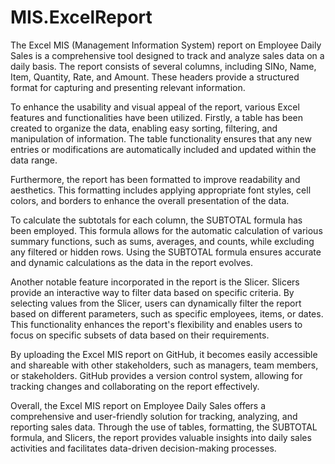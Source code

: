 # MIS.ExcelReport
The Excel MIS (Management Information System) report on Employee Daily Sales is a comprehensive tool designed to track and analyze sales data on a daily basis. The report consists of several columns, including SINo, Name, Item, Quantity, Rate, and Amount. These headers provide a structured format for capturing and presenting relevant information.

To enhance the usability and visual appeal of the report, various Excel features and functionalities have been utilized. Firstly, a table has been created to organize the data, enabling easy sorting, filtering, and manipulation of information. The table functionality ensures that any new entries or modifications are automatically included and updated within the data range.

Furthermore, the report has been formatted to improve readability and aesthetics. This formatting includes applying appropriate font styles, cell colors, and borders to enhance the overall presentation of the data.

To calculate the subtotals for each column, the SUBTOTAL formula has been employed. This formula allows for the automatic calculation of various summary functions, such as sums, averages, and counts, while excluding any filtered or hidden rows. Using the SUBTOTAL formula ensures accurate and dynamic calculations as the data in the report evolves.

Another notable feature incorporated in the report is the Slicer. Slicers provide an interactive way to filter data based on specific criteria. By selecting values from the Slicer, users can dynamically filter the report based on different parameters, such as specific employees, items, or dates. This functionality enhances the report's flexibility and enables users to focus on specific subsets of data based on their requirements.

By uploading the Excel MIS report on GitHub, it becomes easily accessible and shareable with other stakeholders, such as managers, team members, or stakeholders. GitHub provides a version control system, allowing for tracking changes and collaborating on the report effectively.

Overall, the Excel MIS report on Employee Daily Sales offers a comprehensive and user-friendly solution for tracking, analyzing, and reporting sales data. Through the use of tables, formatting, the SUBTOTAL formula, and Slicers, the report provides valuable insights into daily sales activities and facilitates data-driven decision-making processes.
